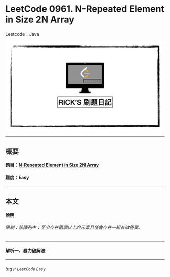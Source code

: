 # LeetCode 0961. N-Repeated Element in Size 2N Array
Leetcode：Java

![](https://github.com/rickbsr/LeetCode/blob/main/pics/leetcode-rick.jpeg?raw=true)

---

## 概要

#### 題目：[N-Repeated Element in Size 2N Array](https://leetcode.com/problems/n-repeated-element-in-size-2n-array/)

#### 難度：Easy

---

## 本文

#### 說明


###### 限制：該陣列中；至少存在兩個以上的元素且僅會存在一組有效答案。

---

#### 解析一、暴力破解法


---

###### tags: `LeetCode` `Easy`